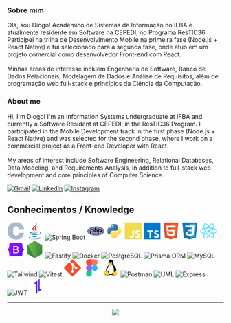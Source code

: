 <section align="left">
    <h3>Sobre mim</h3>
    <p>
        Olá, sou Diogo! Acadêmico de Sistemas de Informação no IFBA e atualmente residente em Software na CEPEDI, no Programa ResTIC36. Participei na trilha de Desenvolvimento Mobile na primeira fase (Node.js + React Native) e fui selecionado para a segunda fase, onde atuo em um projeto comercial como desenvolvedor Front-end com React.  
        <br><br>
        Minhas áreas de interesse incluem Engenharia de Software, Banco de Dados Relacionais, Modelagem de Dados e Análise de Requisitos, além de programação web full-stack e princípios da Ciência da Computação.
    </p>
</section>

<section align="left">
    <h3>About me</h3>
    <p>
        Hi, I'm Diogo! I'm an Information Systems undergraduate at IFBA and currently a Software Resident at CEPEDI, in the ResTIC36 Program. I participated in the Mobile Development track in the first phase (Node.js + React Native) and was selected for the second phase, where I work on a commercial project as a Front-end Developer with React.  
        <br><br>
        My areas of interest include Software Engineering, Relational Databases, Data Modeling, and Requirements Analysis, in addition to full-stack web development and core principles of Computer Science.
    </p>
</section>

[![Gmail](https://img.shields.io/badge/Gmail-diogomascarenhas0574@gmail.com-D14836?style=flat-square)](mailto:diogomascarenhas0574@gmail.com)
[![LinkedIn](https://img.shields.io/badge/LinkedIn-diogomasc-blue?style=flat-square)](https://www.linkedin.com/in/diogomasc)
[![Instagram](https://img.shields.io/badge/Instagram-@_dmascc-E4405F?style=flat-square)](https://www.instagram.com/_dmascc/)


<section>
  <h2>Conhecimentos / Knowledge</h2>
  <div>
    <!-- C -->
    <img width="40" src="https://raw.githubusercontent.com/devicons/devicon/master/icons/c/c-original.svg" alt="C" title="C"/>
    <!-- Java -->
    <img width="40" src="https://raw.githubusercontent.com/devicons/devicon/master/icons/java/java-original.svg" alt="Java" title="Java"/>
    <!-- Spring Boot -->
    <img width="40" src="https://cdn.jsdelivr.net/gh/devicons/devicon@latest/icons/spring/spring-original.svg" alt="Spring Boot" title="Spring Boot"/>
    <!-- PHP -->
    <img width="40" src="https://raw.githubusercontent.com/devicons/devicon/master/icons/php/php-original.svg" alt="PHP" title="PHP"/>
    <!-- Python -->
    <img width="40" src="https://raw.githubusercontent.com/devicons/devicon/master/icons/python/python-original.svg" alt="Python" title="Python"/>
    <!-- JavaScript -->
    <img width="40" src="https://raw.githubusercontent.com/devicons/devicon/master/icons/javascript/javascript-plain.svg" alt="JavaScript" title="JavaScript"/>
    <!-- TypeScript -->
    <img width="40" src="https://raw.githubusercontent.com/devicons/devicon/master/icons/typescript/typescript-plain.svg" alt="TypeScript" title="TypeScript"/>
    <!-- HTML -->
    <img width="40" src="https://raw.githubusercontent.com/devicons/devicon/master/icons/html5/html5-original.svg" alt="HTML" title="HTML"/>
    <!-- CSS -->
    <img width="40" src="https://raw.githubusercontent.com/devicons/devicon/master/icons/css3/css3-original.svg" alt="CSS" title="CSS"/>
    <!-- React -->
    <img width="40" src="https://raw.githubusercontent.com/devicons/devicon/master/icons/react/react-original.svg" alt="React" title="React"/>
    <!-- Bootstrap -->
    <img width="40" src="https://raw.githubusercontent.com/devicons/devicon/master/icons/bootstrap/bootstrap-original.svg" alt="Bootstrap" title="Bootstrap"/>
    <!-- Node.js -->
    <img width="40" src="https://raw.githubusercontent.com/devicons/devicon/master/icons/nodejs/nodejs-original.svg" alt="Node.js" title="Node.js"/>
    <!-- Fastify -->
    <img width="40" src="https://cdn.jsdelivr.net/gh/devicons/devicon@latest/icons/fastify/fastify-original.svg" alt="Fastify" title="Fastify"/>
    <!-- Docker -->
    <img width="40" src="https://cdn.jsdelivr.net/gh/devicons/devicon@latest/icons/docker/docker-original.svg" alt="Docker" title="Docker"/>
    <!-- PostgreSQL -->
    <img width="40" src="https://cdn.jsdelivr.net/gh/devicons/devicon@latest/icons/postgresql/postgresql-original.svg" alt="PostgreSQL" title="PostgreSQL"/>
    <!-- Prisma -->
    <img width="40" src="https://cdn.jsdelivr.net/gh/devicons/devicon@latest/icons/prisma/prisma-original.svg" alt="Prisma ORM" title="Prisma ORM"/>
    <!-- MySQL -->
    <img width="40" src="https://cdn.jsdelivr.net/gh/devicons/devicon@latest/icons/mysql/mysql-original.svg" alt="MySQL" title="MySQL"/>
    <!-- Tailwind -->
    <img width="40" src="https://cdn.jsdelivr.net/gh/devicons/devicon@latest/icons/tailwindcss/tailwindcss-original.svg" alt="Tailwind" title="Tailwind"/>
    <!-- Vitest -->
    <img width="40" src="https://cdn.jsdelivr.net/gh/devicons/devicon@latest/icons/vitest/vitest-original.svg" alt="Vitest" title="Vitest"/>
    <!-- Git -->
    <img width="40" src="https://raw.githubusercontent.com/devicons/devicon/master/icons/git/git-original.svg" alt="Git" title="Git"/>
    <!-- Figma -->
    <img width="40" src="https://raw.githubusercontent.com/devicons/devicon/master/icons/figma/figma-original.svg" alt="Figma" title="Figma"/>
    <!-- Linux -->
    <img width="40" src="https://raw.githubusercontent.com/devicons/devicon/master/icons/linux/linux-original.svg" alt="Linux" title="Linux"/> 
    <!-- Postman -->
    <img width="40" src="https://cdn.jsdelivr.net/gh/devicons/devicon@latest/icons/postman/postman-original.svg" alt="Postman" title="Postman"/>
    <!-- UML -->
    <img width="40" src="https://cdn.jsdelivr.net/gh/devicons/devicon@latest/icons/unifiedmodelinglanguage/unifiedmodelinglanguage-original.svg" alt="UML" title="UML"/>
    <!-- Express -->
    <img width="40" src="https://cdn.jsdelivr.net/gh/devicons/devicon@latest/icons/express/express-original.svg" alt="Express" title="Express"/>
    <!-- JWT -->
    <img width="40" src="https://raw.githubusercontent.com/simple-icons/simple-icons/develop/icons/jsonwebtokens.svg" alt="JWT" title="JWT"/>
    <!-- Axios -->
    <img width="40" src="https://raw.githubusercontent.com/devicons/devicon/master/icons/axios/axios-plain.svg" alt="Axios" title="Axios"/>
  </div>
</details>

--- 

<section>
  <p align="center">
    <img src="https://github-readme-stats.vercel.app/api?username=diogomasc&theme=dark" width="400px" />
  </p>
</section>
